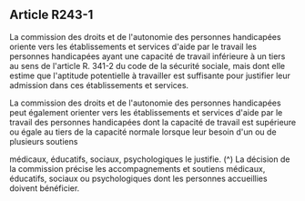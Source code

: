 ## Article R243-1

La commission des droits et de l'autonomie des personnes handicapées oriente vers les établissements et
services d'aide par le travail les personnes handicapées ayant une capacité de travail inférieure à un tiers au
sens de l'article R. 341-2 du code de la sécurité sociale, mais dont elle estime que l'aptitude potentielle à
travailler est suffisante pour justifier leur admission dans ces établissements et services.

La commission des droits et de l'autonomie des personnes handicapées peut également orienter vers
les établissements et services d'aide par le travail des personnes handicapées dont la capacité de travail
est supérieure ou égale au tiers de la capacité normale lorsque leur besoin d'un ou de plusieurs soutiens

médicaux, éducatifs, sociaux, psychologiques le justifie. (^)
La décision de la commission précise les accompagnements et soutiens médicaux, éducatifs, sociaux ou
psychologiques dont les personnes accueillies doivent bénéficier.

